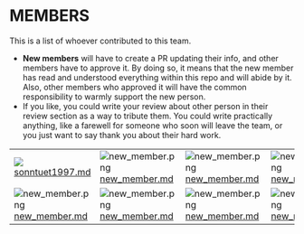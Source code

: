 # MEMBERS

This is a list of whoever contributed to this team.

- **New members** will
  have to create a PR updating their info, and other members have to
  approve it. By doing so, it means that the new member has read and
  understood everything within this repo and will abide by it. Also, other
  members who approved it will have the common responsibility to warmly
  support the new person.
- If you like, you could write your review about other person in their review section as a way to tribute them. You
  could write practically anything, like a farewell for someone who soon will leave the team, or you just want to say
  thank you about their hard work.

|                                                                                          |                                                                         |                                                                         |                                                                         |
|:-----------------------------------------------------------------------------------------|:------------------------------------------------------------------------|:------------------------------------------------------------------------|:------------------------------------------------------------------------|
| ![](https://avatars.githubusercontent.com/u/33181397) [sonntuet1997.md](sonntuet1997.md) | ![new_member.png](images/new_member.png) [new_member.md](new_member.md) | ![new_member.png](images/new_member.png) [new_member.md](new_member.md) | ![new_member.png](images/new_member.png) [new_member.md](new_member.md) |
| ![new_member.png](images/new_member.png) [new_member.md](new_member.md)                  | ![new_member.png](images/new_member.png) [new_member.md](new_member.md) | ![new_member.png](images/new_member.png) [new_member.md](new_member.md) | ![new_member.png](images/new_member.png) [new_member.md](new_member.md) |
